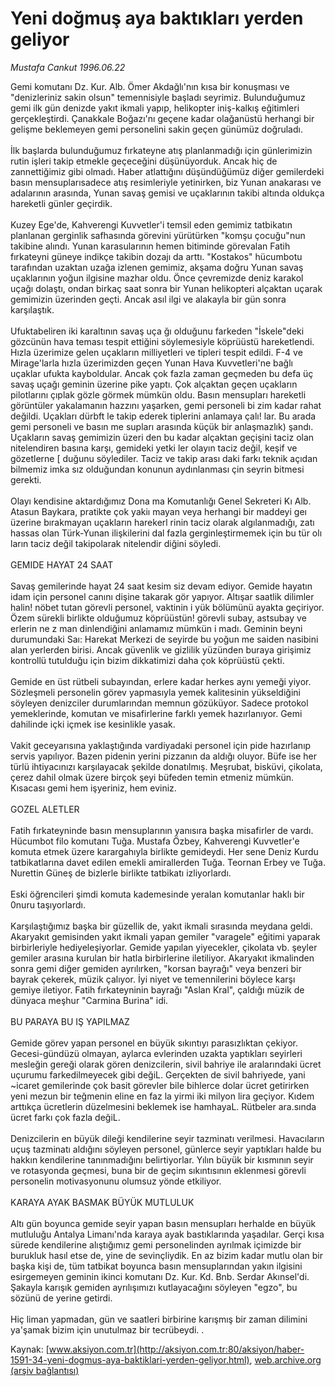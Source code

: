 # Yeni doğmuş aya baktıkları yerden geliyor

*Mustafa Cankut 1996.06.22*

<font class="agenda2NewsSpot">
 Gemi komutanı Dz. Kur. Alb. Ömer Akdağlı'nın kısa bir konuşması ve "denizleriniz sakin olsun" temennisiyle başladı seyrimiz.
</font>
<font class="newsDetail">
 Bulunduğumuz gemi ilk gün denizde yakıt ikmali yapıp, helikopter iniş-kalkış eğitimleri gerçekleştirdi. Çanakkale Boğazı'nı geçene kadar olağanüstü herhangi bir gelişme beklemeyen gemi personelini sakin geçen günümüz doğruladı.
 <br/>
 <br/>
 İlk başlarda bulunduğumuz fırkateyne atış planlanmadığı için günlerimizin rutin işleri takip etmekle geçeceğini düşünüyorduk. Ancak hiç de zannettiğimiz gibi olmadı. Haber atlattığını düşündüğümüz diğer gemilerdeki basın mensuplarısadece atış resimleriyle yetinirken, biz Yunan anakarası ve adalarının arasında, Yunan savaş gemisi ve uçaklarının takibi altında oldukça hareketli günler geçirdik.
 <br/>
 <br/>
 Kuzey Ege'de, Kahverengi Kuvvetler'i temsil eden gemimiz tatbikatın planlanan gerginlik safhasında görevini yürütürken "komşu çocuğu"nun takibine alındı. Yunan karasularının hemen bitiminde görevalan Fatih fırkateyni güneye indikçe takibin dozajı da arttı. "Kostakos" hücumbotu tarafından uzaktan uzağa izlenen gemimiz, akşama doğru Yunan savaş uçaklarının yoğun ilgisine mazhar oldu. Önce çevremizde deniz karakol uçağı dolaştı, ondan birkaç saat sonra bir Yunan helikopteri alçaktan uçarak gemimizin üzerinden geçti. Ancak asıl ilgi ve alakayla bir gün sonra karşılaştık.
 <br/>
 <br/>
 Ufuktabeliren iki karaltının savaş uça ğı olduğunu farkeden "İskele"deki gözcünün hava teması tespit ettiğini söylemesiyle köprüüstü hareketlendi. Hızla üzerimize gelen uçakların milliyetleri ve tipleri tespit edildi. F-4 ve Mirage'larla hızla üzerimizden geçen Yunan Hava Kuvvetleri'ne bağlı uçaklar ufukta kayboldular. Ancak çok fazla zaman geçmeden bu defa üç savaş uçağı geminin üzerine pike yaptı. Çok alçaktan geçen uçakların pilotlarını çıplak gözle görmek mümkün oldu. Basın mensupları hareketli görüntüler yakalamanın hazzını yaşarken, gemi personeli bi zim kadar rahat değildi. Uçakları dürbft le takip ederek tiplerini anlamaya çalı! lar. Bu arada gemi personeli ve basın me supları arasında küçük bir anlaşmazlık) şandı. Uçakların savaş gemimizin üzeri den bu kadar alçaktan geçişini taciz olan nitelendiren basına karşı, gemideki yetki ler olayın taciz değil, keşif ve gözetlerne [ duğunu söylediler. Taciz ve takip arası daki farkı teknik açıdan bilmemiz imka sız olduğundan konunun aydınlanması çin seyrin bitmesi gerekti.
 <br/>
 <br/>
 Olayı kendisine aktardığımız Dona ma Komutanlığı Genel Sekreteri Kı Alb. Atasun Baykara, pratikte çok yakiı mayan veya herhangi bir maddeyi geı üzerine bırakmayan uçakların harekerl rinin taciz olarak algılanmadığı, zatı hassas olan Türk-Yunan ilişkilerini dal fazla gerginleştirmemek için bu tür olı ların taciz değil takipolarak nitelendir diğini söyledi.
 <br/>
 <br/>
 GEMIDE HAYAT 24 SAAT
 <br/>
 <br/>
 Savaş gemilerinde hayat 24 saat kesim siz devam ediyor. Gemide hayatın idam için personel canını dişine takarak gör yapıyor. Altışar saatlik dilimler halin! nöbet tutan görevli personel, vaktinin i yük bölümünü ayakta geçiriyor. Özem sürekli birlikte olduğumuz köprüüstün! görevli subay, astsubay ve erlerin ne z man dinlendiğini anlamamız mümkün i madı. Geminin beyni durumundaki Saı: Harekat Merkezi de seyirde bu yoğun me saiden nasibini alan yerlerden birisi. Ancak güvenlik ve gizlilik yüzünden buraya girişimiz kontrollü tutulduğu için bizim dikkatimizi daha çok köprüüstü çekti.
 <br/>
 <br/>
 Gemide en üst rütbeli subayından, erlere kadar herkes aynı yemeği yiyor. Sözleşmeli personelin görev yapmasıyla yemek kalitesinin yükseldiğini söyleyen denizciler durumlarından memnun gözüküyor. Sadece protokol yemeklerinde, komutan ve misafirlerine farklı yemek hazırlanıyor. Gemi dahilinde içki içmek ise kesinlikle yasak.
 <br/>
 <br/>
 Vakit geceyarısına yaklaştığında vardiyadaki personel için pide hazırlanıp servis yapılıyor. Bazen pidenin yerini pizzanın da aldığı oluyor. Büfe ise her türlü ihtiyacınızı karşılayacak şekilde donatılmış. Meşrubat, bisküvi, çikolata, çerez dahil olmak üzere birçok şeyi büfeden temin etmeniz mümkün. Kısacası gemi hem işyeriniz, hem eviniz.
 <br/>
 <br/>
 GOZEL ALETLER
 <br/>
 <br/>
 Fatih fırkateyninde basın mensuplarının yanısıra başka misafirler de vardı. Hücumbot filo komutanı Tuğa. Mustafa Özbey, Kahverengi Kuvvetler'e komuta etmek üzere karargahıyla birlikte gemideydi. Her sene Deniz Kurdu tatbikatlarına davet edilen emekli amirallerden Tuğa. Teornan Erbey ve Tuğa. Nurettin Güneş de bizlerle birlikte tatbikatı izliyorlardı.
 <br/>
 <br/>
 Eski öğrencileri şimdi komuta kademesinde yeralan komutanlar haklı bir 0nuru taşıyorlardı.
 <br/>
 <br/>
 Karşılaştığımız başka bir güzellik de, yakıt ikmali sırasında meydana geldi. Akaryakıt gemisinden yakıt ikmali yapan gemiler "varagele" eğitimi yaparak birbirleriyle hediyeleşiyorlar. Gemide yapılan yiyecekler, çikolata vb. şeyler gemiler arasına kurulan bir hatla birbirlerine iletiliyor. Akaryakıt ikmalinden sonra gemi diğer gemiden ayrılırken, "korsan bayrağı" veya benzeri bir bayrak çekerek, müzik çalıyor. İyi niyet ve temennilerini böylece karşı gemiye iletiyor. Fatih fırkateyninin bayrağı "Aslan Kral", çaldığı müzik de dünyaca meşhur "Carmina Burina" idi.
 <br/>
 <br/>
 BU PARAYA BU IŞ YAPILMAZ
 <br/>
 <br/>
 Gemide görev yapan personel en büyük sıkıntıyı parasızlıktan çekiyor. Gecesi-gündüzü olmayan, aylarca evlerinden uzakta yaptıkları seyirleri mesleğin gereği olarak gören denizcilerin, sivil bahriye ile aralarındaki ücret uçurumu farkedilmeyecek gibi değiL. Gerçekten de sivil bahriyede, yani ~icaret gemilerinde çok basit görevler bile bihlerce dolar ücret getirirken yeni mezun bir teğmenin eline en faz la yirmi iki milyon lira geçiyor. Kıdem arttıkça ücretlerin düzelmesini beklemek ise hamhayaL. Rütbeler ara.sında ücret farkı çok fazla değiL.
 <br/>
 <br/>
 Denizcilerin en büyük dileği kendilerine seyir tazminatı verilmesi. Havacıların uçuş tazminatı aldığını söyleyen personel, günlerce seyir yaptıkları halde bu hakkın kendilerine tanınmadığını belirtiyorlar. Yılın büyük bir kısmının seyir ve rotasyonda geçmesi, buna bir de geçim sıkıntısının eklenmesi görevli personelin motivasyonunu olumsuz yönde etkiliyor.
 <br/>
 <br/>
 KARAYA AYAK BASMAK BÜYÜK MUTLULUK
 <br/>
 <br/>
 Altı gün boyunca gemide seyir yapan basın mensupları herhalde en büyük mutluluğu Antalya Limanı'nda karaya ayak bastıklarında yaşadılar. Gerçi kısa sürede kendilerine alıştığımız gemi personelinden ayrılmak içimizde bir burukluk hasıl etse de, yine de sevinçliydik. En az bizim kadar mutlu olan bir başka kişi de, tüm tatbikat boyunca basın mensuplarından yakın ilgisini esirgemeyen geminin ikinci komutanı Dz. Kur. Kd. Bnb. Serdar Akınsel'di. Şakayla karışık gemiden ayrılışımızı kutlayacağını söyleyen "egzo", bu sözünü de yerine getirdi.
 <br/>
 <br/>
 Hiç liman yapmadan, gün ve saatleri birbirine karışmış bir zaman dilimini ya'şamak bizim için unutulmaz bir tecrübeydi. .
 <br/>
</font>

Kaynak: [www.aksiyon.com.tr](http://aksiyon.com.tr:80/aksiyon/haber-1591-34-yeni-dogmus-aya-baktiklari-yerden-geliyor.html), [web.archive.org (arşiv bağlantısı)](http://web.archive.org/web/20110106182700/http://aksiyon.com.tr:80/aksiyon/haber-1591-34-yeni-dogmus-aya-baktiklari-yerden-geliyor.html)
